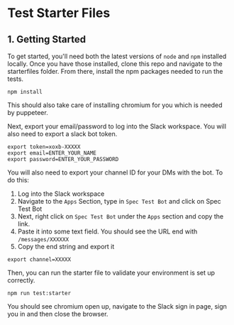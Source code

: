 # Test Starter Files


 ## 1. Getting Started

To get started, you'll need both the latest versions of `node` and `npm` installed locally. Once you have those installed, clone this repo and navigate to the starterfiles folder. From there, install the npm packages needed to run the tests.
```
npm install
```
This should also take care of installing chromium for you which is needed by puppeteer.

Next, export your email/password to log into the Slack workspace. You will also need to export a slack bot token.
```
export token=xoxb-XXXXX
export email=ENTER_YOUR_NAME
export password=ENTER_YOUR_PASSWORD
```

You will also need to export your channel ID for your DMs with the bot. To do this:

1. Log into the Slack workspace
2. Navigate to the `Apps` Section, type in `Spec Test Bot` and click on Spec Test Bot
3. Next, right click on `Spec Test Bot` under the `Apps` section and copy the link.
4. Paste it into some text field. You should see the URL end with `/messages/XXXXXX`
5. Copy the end string and export it
```
export channel=XXXXX
```

Then, you can run the starter file to validate your environment is set up correctly.
```
npm run test:starter
```

You should see chromium open up, navigate to the Slack sign in page, sign you in and then close the browser. 

